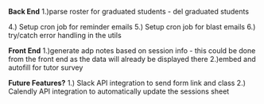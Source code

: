**Back End**
1.)parse roster for graduated students - del graduated students

<!-- 2.)parse sessions - check dates for upcoming sessions to be used for session email reminders -->
<!-- 3.)parse roster - gather email addresses to generate weekly blast emails -->

4.) Setup cron job for reminder emails
5.) Setup cron job for blast emails
6.) try/catch error handling in the utils

**Front End**
1.)generate adp notes based on session info - this could be done from the front end as the data will already be displayed there
2.)embed and autofill for tutor survey

**Future Features?**
1.) Slack API integration to send form link and class
2.) Calendly API integration to automatically update the sessions sheet
